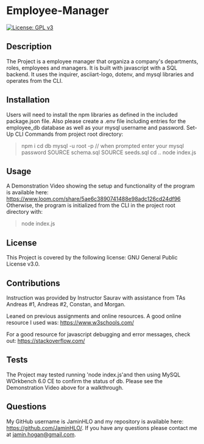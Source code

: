 # Employee-Manager

[![License: GPL v3](https://img.shields.io/badge/License-GPLv3-blue.svg)](https://www.gnu.org/licenses/gpl-3.0)

## Description
    
The Project is a employee manager that organiza a company's departments, roles, employees and managers. It is built with javascript with a SQL backend. It uses the inquirer, asciiart-logo, dotenv, and mysql libraries and operates from the CLI. 
    
## Installation

Users will need to install the npm libraries as defined in the included package.json file. Also please create a .env file including entries for the employee_db database as well as your mysql username and password.
Set-Up CLI Commands from project root directory:
>npm i 
>cd db
>mysql -u root -p // when prompted enter your mysql password
>SOURCE schema.sql
>SOURCE seeds.sql
>cd ..
>node index.js

## Usage

A Demonstration Video showing the setup and functionality of the program is available here: <https://www.loom.com/share/5ae6c3890741488e98adc126cd24df96> 
Otherwise, the program is initialized from the CLI in the project root directory with:
>node index.js

## License

This Project is covered by the following license: GNU General Public License v3.0.

## Contributions

Instruction was provided by Instructor Saurav with assistance from TAs Andreas #1, Andreas #2, Constan, and Morgan. 

Leaned on previous assignments and online resources. A good online resource I used was: 
<https://www.w3schools.com/>

For a good resource for javascript debugging and error messages, check out: 
<https://stackoverflow.com/>

## Tests

The Project may tested running 'node index.js'and then using MySQL WOrkbench 6.0 CE to confirm the status of db. Please see the Demonstration Video above for a walkthrough.

## Questions

My GitHub username is JaminHLO and my repository is available here: <https://github.com/JaminHLO/>.
If you have any questions please contact me at <jamin.hogan@gmail.com>.

